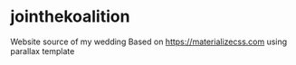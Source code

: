 # jointhekoalition
Website source of my wedding
Based on https://materializecss.com using parallax template
